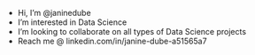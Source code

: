 - Hi, I’m @janinedube
- I’m interested in Data Science
- I’m looking to collaborate on all types of Data Science projects
- Reach me @ linkedin.com/in/janine-dube-a51565a7

<!---
janinedube/janinedube is a ✨ special ✨ repository because its `README.md` (this file) appears on your GitHub profile.
You can click the Preview link to take a look at your changes.
--->
